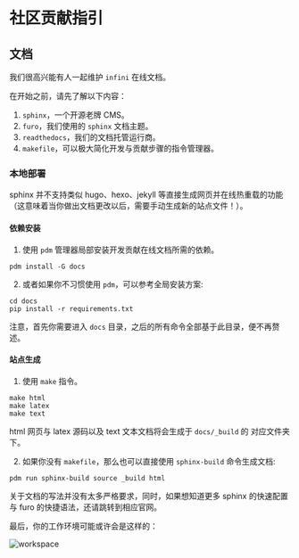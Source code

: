 # 社区贡献指引

## 文档

我们很高兴能有人一起维护 `infini` 在线文档。

在开始之前，请先了解以下内容：

1. `sphinx`，一个开源老牌 CMS。
2. `furo`，我们使用的 `sphinx` 文档主题。
3. `readthedocs`，我们的文档托管运行商。
4. `makefile`，可以极大简化开发与贡献步骤的指令管理器。

### 本地部署

sphinx 并不支持类似 hugo、hexo、jekyll 等直接生成网页并在线热重载的功能（这意味着当你做出文档更改以后，需要手动生成新的站点文件！）。

#### 依赖安装

1. 使用 `pdm` 管理器局部安装开发贡献在线文档所需的依赖。

```shell
pdm install -G docs
```

2. 或者如果你不习惯使用 `pdm`，可以参考全局安装方案:

```shell
cd docs
pip install -r requirements.txt
```

注意，首先你需要进入 `docs` 目录，之后的所有命令全部基于此目录，便不再赘述。

#### 站点生成

1. 使用 `make` 指令。

```shell
make html
make latex
make text
```

html 网页与 latex 源码以及 text 文本文档将会生成于 `docs/_build` 的 对应文件夹下。

2. 如果你没有 `makefile`，那么也可以直接使用 `sphinx-build` 命令生成文档:

```shell
pdm run sphinx-build source _build html
```

关于文档的写法并没有太多严格要求，同时，如果想知道更多 sphinx 的快速配置与 furo 的快捷语法，还请跳转到相应官网。

最后，你的工作环境可能或许会是这样的：

![workspace](https://infini.hydroroll.team/zh-cn/latest/_static/workspace.png)
